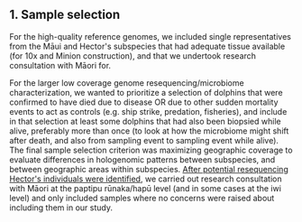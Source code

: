 ## 1. Sample selection
For the high-quality reference genomes, we included single representatives from the Māui and Hector's subspecies that had adequate tissue available (for 10x and Minion construction), and that we undertook research consultation with Māori for.

For the larger low coverage genome resequencing/microbiome characterization, we wanted to prioritize a selection of dolphins that were confirmed to have died due to disease OR due to other sudden mortality events to act as controls (e.g. ship strike, predation, fisheries), and include in that selection at least some dolphins that had also been biopsied while alive, preferably more than once (to look at how the microbiome might shift after death, and also from sampling event to sampling event while alive). The final sample selection criterion was maximizing geographic coverage to evaluate differences in hologenomic patterns between subspecies, and between geographic areas within subspecies. [After potential resequencing Hector's individuals were identified](https://github.com/laninsky/project_logs/blob/master/hectors_hologenome/sample_selection.R), we carried out research consultation with Māori at the paptipu rūnaka/hapū level (and in some cases at the iwi level) and only included samples where no concerns were raised about including them in our study.
